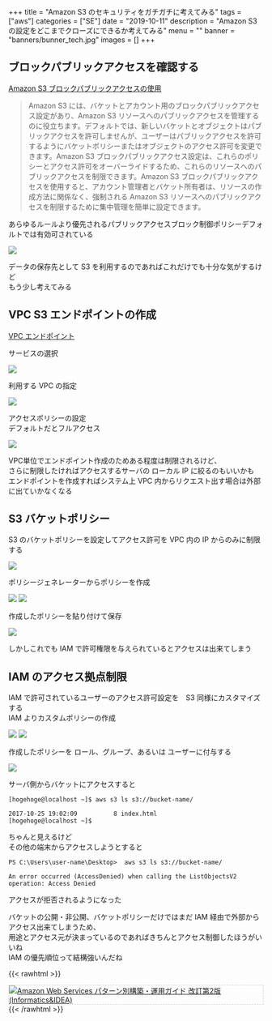 +++
title = "Amazon S3 のセキュリティをガチガチに考えてみる"
tags = ["aws"]
categories = ["SE"]
date = "2019-10-11"
description = "Amazon S3 の設定をどこまでクローズにできるか考えてみる"
menu = ""
banner = "banners/bunner_tech.jpg"
images = []
+++

<!--more-->

## ブロックパブリックアクセスを確認する  
<i class="fas fa-external-link-alt"></i> [Amazon S3 ブロックパブリックアクセスの使用](https://docs.aws.amazon.com/ja_jp/AmazonS3/latest/dev/access-control-block-public-access.html)  

> Amazon S3 には、バケットとアカウント用のブロックパブリックアクセス設定があり、Amazon S3 リソースへのパブリックアクセスを管理するのに役立ちます。デフォルトでは、新しいバケットとオブジェクトはパブリックアクセスを許可しませんが、ユーザーはパブリックアクセスを許可するようにバケットポリシーまたはオブジェクトのアクセス許可を変更できます。Amazon S3 ブロックパブリックアクセス設定は、これらのポリシーとアクセス許可をオーバーライドするため、これらのリソースへのパブリックアクセスを制限できます。Amazon S3 ブロックパブリックアクセスを使用すると、アカウント管理者とバケット所有者は、リソースの作成方法に関係なく、強制される Amazon S3 リソースへのパブリックアクセスを制限するために集中管理を簡単に設定できます。  

あらゆるルールより優先されるパブリックアクセスブロック制御ポリシーデフォルトでは有効可されている  

<img src="/images/2019/aws-s3-security/s3-policy01.png" />  

データの保存先として S3 を利用するのであればこれだけでも十分な気がするけど  
もう少し考えてみる  

## VPC S3 エンドポイントの作成  
<i class="fas fa-external-link-alt"></i> [VPC エンドポイント](https://docs.aws.amazon.com/ja_jp/vpc/latest/userguide/vpc-endpoints.html)  

サービスの選択  

<img src="/images/2019/aws-s3-security/vpc_create_gwendpoint02.png" />  

利用する VPC の指定  

<img src="/images/2019/aws-s3-security/vpc_create_gwendpoint03.png" />  

アクセスポリシーの設定  
デフォルトだとフルアクセス  

<img src="/images/2019/aws-s3-security/vpc_create_gwendpoint04.png" />  

VPC単位でエンドポイント作成のためある程度は制限されるけど、  
さらに制限したければアクセスするサーバの ローカル IP に絞るのもいいかも  
エンドポイントを作成すればシステム上 VPC 内からリクエスト出す場合は外部に出ていかなくなる  

## S3 バケットポリシー  
S3 のバケットポリシーを設定してアクセス許可を VPC 内の IP からのみに制限する  

<img src="/images/2019/aws-s3-security/s3-policy02.png" />  

ポリシージェネレーターからポリシーを作成  

<img src="/images/2019/aws-s3-security/s3-policy03.png" />  
<img src="/images/2019/aws-s3-security/s3-policy04.png" />  

作成したポリシーを貼り付けて保存  

<img src="/images/2019/aws-s3-security/s3-policy05.png" />  

しかしこれでも IAM で許可権限を与えられているとアクセスは出来てしまう  

## IAM のアクセス拠点制限  
IAM で許可されているユーザーのアクセス許可設定を　S3 同様にカスタマイズする  
IAM よりカスタムポリシーの作成  

<img src="/images/2019/aws-s3-security/s3-policy06.png" />  
<img src="/images/2019/aws-s3-security/s3-policy07.png" />  

作成したポリシーを ロール、グループ、あるいは ユーザーに付与する  

<img src="/images/2019/aws-s3-security/s3-policy08.png" />  

サーバ側からバケットにアクセスすると  

```
[hogehoge@localhost ~]$ aws s3 ls s3://bucket-name/

2017-10-25 19:02:09          8 index.html
[hogehoge@localhost ~]$
```

ちゃんと見えるけど  
その他の端末からアクセスしようとすると  

```
PS C:\Users\user-name\Desktop>  aws s3 ls s3://bucket-name/

An error occurred (AccessDenied) when calling the ListObjectsV2 operation: Access Denied
```

アクセスが拒否されるようになった  

バケットの公開・非公開、バケットポリシーだけではまだ IAM 経由で外部からアクセス出来てしまうため、  
用途とアクセス元が決まっているのであればきちんとアクセス制御したほうがいいね  
IAM の優先順位って結構強いんだね  

{{< rawhtml >}}
<div style="border: dashed 1px #ccc;">
<a href="http://www.amazon.co.jp/exec/obidos/ASIN/4797392576/sinokyoufu-22/ref=nosim/" name="amazletlink" target="_blank"><img src="https://images-fe.ssl-images-amazon.com/images/I/61iiVnqAeGL._SL160_.jpg" alt="Amazon Web Services パターン別構築・運用ガイド 改訂第2版 (Informatics&IDEA)" style="border: none;" /></a>
</div>
{{< /rawhtml >}}

